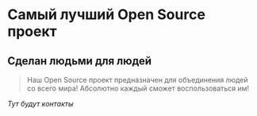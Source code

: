 # Самый лучший Open Source проект

## Сделан людьми для людей

> Наш Open Source проект предназначен для объединения людей со всего мира!
Абсолютно каждый сможет воспользоваться им!

_Тут будут контакты_
